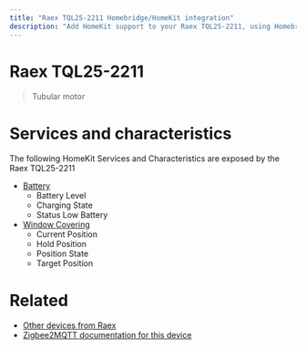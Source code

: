 ```yaml
---
title: "Raex TQL25-2211 Homebridge/HomeKit integration"
description: "Add HomeKit support to your Raex TQL25-2211, using Homebridge, Zigbee2MQTT and homebridge-z2m."
---
```

<!---
This file has been GENERATED using src/docgen/docgen.ts
DO NOT EDIT THIS FILE MANUALLY!
-->
# Raex TQL25-2211
> Tubular motor


# Services and characteristics
The following HomeKit Services and Characteristics are exposed by
the Raex TQL25-2211

* [Battery](../../battery.md)
  * Battery Level
  * Charging State
  * Status Low Battery
* [Window Covering](../../cover.md)
  * Current Position
  * Hold Position
  * Position State
  * Target Position


# Related
* [Other devices from Raex](../index.md#raex)
* [Zigbee2MQTT documentation for this device](https://www.zigbee2mqtt.io/devices/TQL25-2211.html)